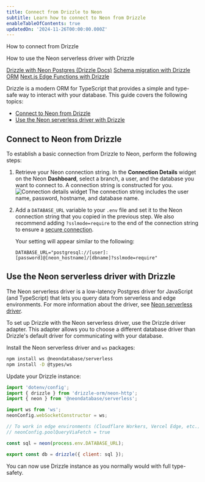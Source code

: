```yaml
---
title: Connect from Drizzle to Neon
subtitle: Learn how to connect to Neon from Drizzle
enableTableOfContents: true
updatedOn: '2024-11-26T00:00:00.000Z'
---
```


<InfoBlock>
<DocsList title="What you will learn:">
<p>How to connect from Drizzle</p>
<p>How to use the Neon serverless driver with Drizzle</p>
</DocsList>

<DocsList title="Related resources" theme="docs">
  <a href="https://orm.drizzle.team/docs/tutorials/drizzle-with-neon">Drizzle with Neon Postgres (Drizzle Docs)</a>
  <a href="https://neon.tech/docs/guides/drizzle-migrations">Schema migration with Drizzle ORM</a>
</DocsList>

<DocsList title="Source code" theme="repo">
  <a href="https://github.com/neondatabase/examples/tree/main/with-nextjs-drizzle-edge">Next.js Edge Functions with Drizzle</a>
</DocsList>

</InfoBlock>

Drizzle is a modern ORM for TypeScript that provides a simple and type-safe way to interact with your database. This guide covers the following topics:

- [Connect to Neon from Drizzle](#connect-to-neon-from-drizzle)
- [Use the Neon serverless driver with Drizzle](#use-the-neon-serverless-driver-with-drizzle)

## Connect to Neon from Drizzle

To establish a basic connection from Drizzle to Neon, perform the following steps:

1. Retrieve your Neon connection string. In the **Connection Details** widget on the Neon **Dashboard**, select a branch, a user, and the database you want to connect to. A connection string is constructed for you.
   ![Connection details widget](/docs/connect/connection_details.png)
   The connection string includes the user name, password, hostname, and database name.

2. Add a `DATABASE_URL` variable to your `.env` file and set it to the Neon connection string that you copied in the previous step. We also recommend adding `?sslmode=require` to the end of the connection string to ensure a [secure connection](/docs/connect/connect-securely).

   Your setting will appear similar to the following:

   ```text shouldWrap
   DATABASE_URL="postgresql://[user]:[password]@[neon_hostname]/[dbname]?sslmode=require"
   ```

## Use the Neon serverless driver with Drizzle

The Neon serverless driver is a low-latency Postgres driver for JavaScript (and TypeScript) that lets you query data from serverless and edge environments. For more information about the driver, see [Neon serverless driver](/docs/serverless/serverless-driver).

To set up Drizzle with the Neon serverless driver, use the Drizzle driver adapter. This adapter allows you to choose a different database driver than Drizzle's default driver for communicating with your database.

Install the Neon serverless driver and `ws` packages:

```bash
npm install ws @neondatabase/serverless
npm install -D @types/ws
```

Update your Drizzle instance:

```javascript
import 'dotenv/config';
import { drizzle } from 'drizzle-orm/neon-http';
import { neon } from '@neondatabase/serverless';

import ws from 'ws';
neonConfig.webSocketConstructor = ws;

// To work in edge environments (Cloudflare Workers, Vercel Edge, etc.), enable querying over fetch
// neonConfig.poolQueryViaFetch = true

const sql = neon(process.env.DATABASE_URL);

export const db = drizzle({ client: sql });
```

You can now use Drizzle instance as you normally would with full type-safety.

<NeedHelp/>
